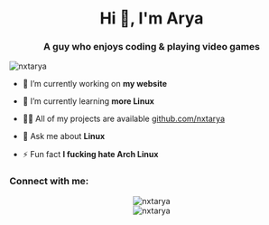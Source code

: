 <h1 align="center">Hi 👋, I'm Arya</h1>
<h3 align="center">A guy who enjoys coding & playing video games</h3>

<p align="left"> <img src="https://komarev.com/ghpvc/?username=nxtarya&label=Profile%20views&color=2ec27e&style=flat" alt="nxtarya" /> </p>

- 🔭 I’m currently working on **my website**

- 🌱 I’m currently learning **more Linux**

- 👨‍💻 All of my projects are available [github.com/nxtarya](github.com/nxtarya)

- 💬 Ask me about **Linux**

- ⚡ Fun fact **I fucking hate Arch Linux**

<h3 align="left">Connect with me:</h3>
<p align="left">
</p>

<div style="text-align: center;">
    <img src="https://github-readme-stats.vercel.app/api?username=nxtarya&show_icons=true&theme=dark&hide_border=true&locale=en" alt="nxtarya" />
</div>

<div style="text-align: center;">
    <img src="https://github-readme-streak-stats.herokuapp.com/?user=nxtarya&theme=dark&hide_border=true" alt="nxtarya" />
</div>



